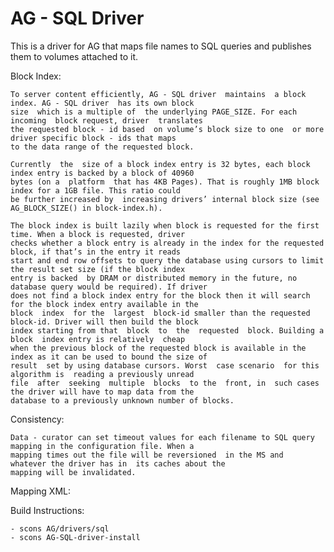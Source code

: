 AG - SQL Driver
=============

This is a driver for AG that maps file names to SQL queries and publishes them to volumes attached to it.

Block Index:

    To server content efficiently, AG - SQL driver  maintains  a block index. AG - SQL driver  has its own block 
    size  which is a multiple of  the underlying PAGE_SIZE. For each incoming  block request, driver  translates 
    the requested block - id based  on volume’s block size to one  or more driver specific block - ids that maps 
    to the data range of the requested block. 
    
    Currently  the  size of a block index entry is 32 bytes, each block index entry is backed by a block of 40960 
    bytes (on a  platform  that has 4KB Pages). That is roughly 1MB block index for a 1GB file. This ratio could 
    be further increased by  increasing drivers’ internal block size (see AG_BLOCK_SIZE() in block-index.h). 
    
    The block index is built lazily when block is requested for the first time. When a block is requested, driver 
    checks whether a block entry is already in the index for the requested block, if that’s in the entry it reads 
    start and end row offsets to query the database using cursors to limit the result set size (if the block index 
    entry is backed  by DRAM or distributed memory in the future, no database query would be required). If driver 
    does not find a block index entry for the block then it will search for the block index entry available in the 
    block  index  for the  largest  block-id smaller than the requested block-id. Driver will then build the block 
    index starting from that  block  to  the  requested  block. Building a block  index entry is relatively  cheap 
    when the previous block of the requested block is available in the index as it can be used to bound the size of 
    result  set by using database cursors. Worst  case scenario  for this algorithm is  reading a previously unread 
    file  after  seeking  multiple  blocks  to the  front, in  such cases the driver will have to map data from the 
    database to a previously unknown number of blocks.

Consistency:

    Data - curator can set timeout values for each filename to SQL query mapping in the configuration file. When a 
    mapping times out the file will be reversioned  in the MS and  whatever the driver has in  its caches about the
    mapping will be invalidated.

Mapping XML:


Build Instructions:

    - scons AG/drivers/sql
    - scons AG-SQL-driver-install




